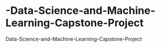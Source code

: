 # -Data-Science-and-Machine-Learning-Capstone-Project
 Data-Science-and-Machine-Learning-Capstone-Project
